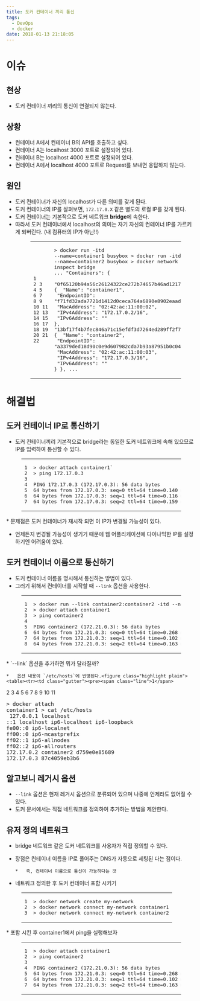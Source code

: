 ```yaml
---
title: 도커 컨테이너 끼리 통신
tags:
  - DevOps
  - docker
date: 2018-01-13 21:18:05
---
```


# [](#이슈 "이슈")이슈

## [](#현상 "현상")현상

*   도커 컨테이너 끼리의 통신이 연결되지 않는다.

## [](#상황 "상황")상황

*   컨테이너 A에서 컨테이너 B의 API를 호출하고 싶다.
*   컨테이너 A는 localhost 3000 포트로 설정되어 있다.
*   컨테이너 B는 localhost 4000 포트로 설정되어 있다.
*   컨테이너 A에서 localhost 4000 포트로 Request를 보내면 응답하지 않는다.

## [](#원인 "원인")원인

*   도커 컨테이너가 자신의 localhost가 다른 의미를 갖게 된다.
*   도커 컨테이너의 IP를 살펴보면, `172.17.0.X` 같은 별도의 로컬 IP를 갖게 된다.
*   도커 컨테이너는 기본적으로 도커 네트워크 **bridge**에 속한다.
*   따라서 도커 컨테이너에서 localhost의 의미는 자기 자신의 컨테이너 IP를 가르키게 되버린다. (내 컴퓨터의 IP가 아닌!!)<figure class="highlight plain"><table><tr><td class="gutter"><pre><span class="line">1</span>
<span class="line">2</span>
<span class="line">3</span>
<span class="line">4</span>
<span class="line">5</span>
<span class="line">6</span>
<span class="line">7</span>
<span class="line">8</span>
<span class="line">9</span>
<span class="line">10</span>
<span class="line">11</span>
<span class="line">12</span>
<span class="line">13</span>
<span class="line">14</span>
<span class="line">15</span>
<span class="line">16</span>
<span class="line">17</span>
<span class="line">18</span>
<span class="line">19</span>
<span class="line">20</span>
<span class="line">21</span>
<span class="line">22</span>
</pre></td><td class="code"><pre><span class="line">&gt; docker run -itd --name=container1 busybox</span>
<span class="line">&gt; docker run -itd --name=container2 busybox</span>
<span class="line">&gt; docker network inspect bridge</span>
<span class="line"></span>
<span class="line">...</span>
<span class="line">&quot;Containers&quot;: &#123;</span>
<span class="line">  &quot;0f65120b94a56c26124322ce272b74657b46ad12176caa79a576c660b7c01864&quot;: &#123;</span>
<span class="line">      &quot;Name&quot;: &quot;container1&quot;,</span>
<span class="line">      &quot;EndpointID&quot;: &quot;f71fd32ada7721d1412d0ceca764a6890e8902eaad1fd9bbfde39030ff717b89&quot;,</span>
<span class="line">      &quot;MacAddress&quot;: &quot;02:42:ac:11:00:02&quot;,</span>
<span class="line">      &quot;IPv4Address&quot;: &quot;172.17.0.2/16&quot;,</span>
<span class="line">      &quot;IPv6Address&quot;: &quot;&quot;</span>
<span class="line">  &#125;,</span>
<span class="line">  &quot;13bf17f4b7fec846a71c15efdf3d7264ed289ff2f7b70c258ae4faaf567f6f5c&quot;: &#123;</span>
<span class="line">      &quot;Name&quot;: &quot;container2&quot;,</span>
<span class="line">      &quot;EndpointID&quot;: &quot;a3379ded18d90c0e9d607982cda7b93a87951b0c042eb59a0c76fe59f31ce8fa&quot;,</span>
<span class="line">      &quot;MacAddress&quot;: &quot;02:42:ac:11:00:03&quot;,</span>
<span class="line">      &quot;IPv4Address&quot;: &quot;172.17.0.3/16&quot;,</span>
<span class="line">      &quot;IPv6Address&quot;: &quot;&quot;</span>
<span class="line">  &#125;</span>
<span class="line">&#125;,</span>
<span class="line">...</span>
</pre></td></tr></table></figure>

# [](#해결법 "해결법")해결법

## [](#도커-컨테이너-IP로-통신하기 "도커 컨테이너 IP로 통신하기")도커 컨테이너 IP로 통신하기

*   도커 컨테이너끼리 기본적으로 bridge라는 동일한 도커 네트워크에 속해 있으므로 IP를 입력하여 통신할 수 있다.
<figure class="highlight plain"><table><tr><td class="gutter"><pre><span class="line">1</span>
<span class="line">2</span>
<span class="line">3</span>
<span class="line">4</span>
<span class="line">5</span>
<span class="line">6</span>
<span class="line">7</span>
</pre></td><td class="code"><pre><span class="line">&gt; docker attach container1`</span>
<span class="line">&gt; ping 172.17.0.3</span>
<span class="line"></span>
<span class="line">PING 172.17.0.3 (172.17.0.3): 56 data bytes</span>
<span class="line">64 bytes from 172.17.0.3: seq=0 ttl=64 time=0.140 ms</span>
<span class="line">64 bytes from 172.17.0.3: seq=1 ttl=64 time=0.116 ms</span>
<span class="line">64 bytes from 172.17.0.3: seq=2 ttl=64 time=0.159 ms</span>
</pre></td></tr></table></figure>
*   문제점은 도커 컨테이너가 재시작 되면 이 IP가 변경될 가능성이 있다.

*   언제든지 변경될 가능성이 생기기 때문에 웹 어플리케이션에 다이나믹한 IP를 설정하기엔 어려움이 있다.

## [](#도커-컨테이너-이름으로-통신하기 "도커 컨테이너 이름으로 통신하기")도커 컨테이너 이름으로 통신하기

*   도커 컨테이너 이름을 명시해서 통신하는 방법이 있다.
*   그러기 위해서 컨테이너를 시작할 때 `--link` 옵션을 사용한다.
<figure class="highlight plain"><table><tr><td class="gutter"><pre><span class="line">1</span>
<span class="line">2</span>
<span class="line">3</span>
<span class="line">4</span>
<span class="line">5</span>
<span class="line">6</span>
<span class="line">7</span>
<span class="line">8</span>
</pre></td><td class="code"><pre><span class="line">&gt; docker run --link container2:container2 -itd --name=container1 busybox</span>
<span class="line">&gt; docker attach container1</span>
<span class="line">&gt; ping container2</span>
<span class="line"></span>
<span class="line">PING container2 (172.21.0.3): 56 data bytes</span>
<span class="line">64 bytes from 172.21.0.3: seq=0 ttl=64 time=0.268 ms</span>
<span class="line">64 bytes from 172.21.0.3: seq=1 ttl=64 time=0.102 ms</span>
<span class="line">64 bytes from 172.21.0.3: seq=2 ttl=64 time=0.163 ms</span>
</pre></td></tr></table></figure>
*   `--link` 옵션을 추가하면 뭐가 달라질까?

    *   옵션 내용이 `/etc/hosts`에 반영된다.<figure class="highlight plain"><table><tr><td class="gutter"><pre><span class="line">1</span>
<span class="line">2</span>
<span class="line">3</span>
<span class="line">4</span>
<span class="line">5</span>
<span class="line">6</span>
<span class="line">7</span>
<span class="line">8</span>
<span class="line">9</span>
<span class="line">10</span>
<span class="line">11</span>
</pre></td><td class="code"><pre><span class="line">&gt; docker attach container1</span>
<span class="line">&gt; cat /etc/hosts</span>
<span class="line"></span>
<span class="line">127.0.0.1       localhost</span>
<span class="line">::1     localhost ip6-localhost ip6-loopback</span>
<span class="line">fe00::0 ip6-localnet</span>
<span class="line">ff00::0 ip6-mcastprefix</span>
<span class="line">ff02::1 ip6-allnodes</span>
<span class="line">ff02::2 ip6-allrouters</span>
<span class="line">172.17.0.2      container2 d759e0e85689</span>
<span class="line">172.17.0.3      87c4059eb3b6</span>
</pre></td></tr></table></figure>

## [](#알고보니-레거시-옵션 "알고보니 레거시 옵션")알고보니 레거시 옵션

*   `--link` 옵션은 현재 레거시 옵션으로 분류되어 있으며 나중에 언제라도 없어질 수 있다.
*   도커 문서에서는 직접 네트워크를 정의하여 추가하는 방법을 제안한다.

## [](#유저-정의-네트워크 "유저 정의 네트워크")유저 정의 네트워크

*   bridge 네트워크 같은 도커 네트워크를 사용자가 직접 정의할 수 있다.
*   장점은 컨테이너 이름을 IP로 풀어주는 DNS가 자동으로 세팅된 다는 점이다.

        *   즉, 컨테이너 이름으로 통신이 가능하다는 것
*   네트워크 정의한 후 도커 컨테이너 포함 시키기
<figure class="highlight plain"><table><tr><td class="gutter"><pre><span class="line">1</span>
<span class="line">2</span>
<span class="line">3</span>
</pre></td><td class="code"><pre><span class="line">&gt; docker network create my-network</span>
<span class="line">&gt; docker network connect my-network container1</span>
<span class="line">&gt; docker network connect my-network container2</span>
</pre></td></tr></table></figure>
*   포함 시킨 후 container1에서 ping을 실행해보자
<figure class="highlight plain"><table><tr><td class="gutter"><pre><span class="line">1</span>
<span class="line">2</span>
<span class="line">3</span>
<span class="line">4</span>
<span class="line">5</span>
<span class="line">6</span>
<span class="line">7</span>
</pre></td><td class="code"><pre><span class="line">&gt; docker attach container1</span>
<span class="line">&gt; ping container2</span>
<span class="line"></span>
<span class="line">PING container2 (172.21.0.3): 56 data bytes</span>
<span class="line">64 bytes from 172.21.0.3: seq=0 ttl=64 time=0.268 ms</span>
<span class="line">64 bytes from 172.21.0.3: seq=1 ttl=64 time=0.102 ms</span>
<span class="line">64 bytes from 172.21.0.3: seq=2 ttl=64 time=0.163 ms</span>
</pre></td></tr></table></figure>